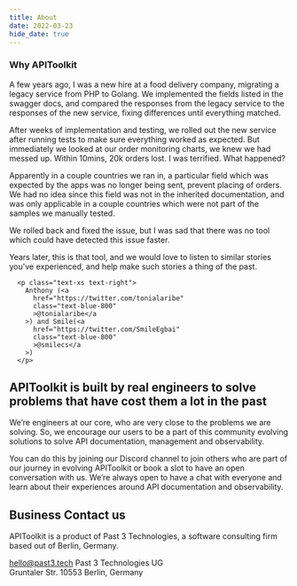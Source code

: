 ```yaml
---
title: About
date: 2022-03-23
hide_date: true
---
```


### Why APIToolkit

A few years ago, I was a new hire at a food delivery company,
migrating a legacy service from PHP to Golang. We implemented the
fields listed in the swagger docs, and compared the responses from
the legacy service to the responses of the new service, fixing
differences until everything matched.

After weeks of implementation and testing,
we rolled out the new service after running tests to
make sure everything worked as expected. But immediately we looked
at our order monitoring charts, we knew we had messed up. Within
10mins, 20k orders lost. I was terrified. What happened?

Apparently in a couple countries we ran in, a particular field which
was expected by the apps was no longer being sent, prevent placing
of orders. We had no idea since this field was not in the inherited
documentation, and was only applicable in a couple countries which
were not part of the samples we manually tested.

We rolled back and fixed the issue,
but I was sad that there was no tool which could
have detected this issue faster.

Years later, this is that tool, and we would love to listen to
similar stories you've experienced, and help make such stories a
thing of the past.

``` =html
  <p class="text-xs text-right">
    Anthony (<a
      href="https://twitter.com/tonialaribe"
      class="text-blue-800"
      >@tonialaribe</a
    >) and Smile(<a
      href="https://twitter.com/SmileEgbai"
      class="text-blue-800"
      >@smilecs</a
    >)
  </p>
```

## APIToolkit is built by real engineers to solve problems that have cost them a lot in the past

We’re engineers at our core, who are very close to the problems we are
solving. So, we encourage our users to be a part of this community
evolving solutions to solve API documentation, management and observability.

You can do this by joining our Discord channel to join others who are
part of our journey in evolving APIToolkit or book a slot to have an
open conversation with us. We’re always open to have a chat with
everyone and learn about their experiences around API documentation and
observability.

## Business Contact us

APIToolkit is a product of Past 3 Technologies, a software consulting firm based out of Berlin, Germany.

<hello@past3.tech>
Past 3 Technologies UG \
Gruntaler Str. 10553 Berlin, Germany
